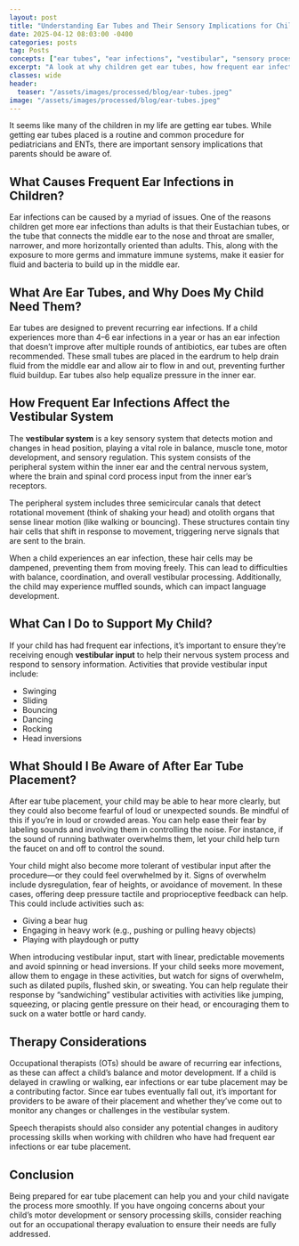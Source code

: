 ```yaml
---
layout: post
title: "Understanding Ear Tubes and Their Sensory Implications for Children"
date: 2025-04-12 08:03:00 -0400
categories: posts
tag: Posts
concepts: ["ear tubes", "ear infections", "vestibular", "sensory processing", "auditory processing", "motor development"]
excerpt: "A look at why children get ear tubes, how frequent ear infections affect the vestibular system, and what sensory implications parents should be aware of post-procedure."
classes: wide
header:
  teaser: "/assets/images/processed/blog/ear-tubes.jpeg" 
image: "/assets/images/processed/blog/ear-tubes.jpeg" 
---
```


It seems like many of the children in my life are getting ear tubes. While getting ear tubes placed is a routine and common procedure for pediatricians and ENTs, there are important sensory implications that parents should be aware of.

## What Causes Frequent Ear Infections in Children?

Ear infections can be caused by a myriad of issues. One of the reasons children get more ear infections than adults is that their Eustachian tubes, or the tube that connects the middle ear to the nose and throat are smaller, narrower, and more horizontally oriented than adults. This, along with the exposure to more germs and immature immune systems, make it easier for fluid and bacteria to build up in the middle ear.

## What Are Ear Tubes, and Why Does My Child Need Them?

Ear tubes are designed to prevent recurring ear infections. If a child experiences more than 4–6 ear infections in a year or has an ear infection that doesn’t improve after multiple rounds of antibiotics, ear tubes are often recommended. These small tubes are placed in the eardrum to help drain fluid from the middle ear and allow air to flow in and out, preventing further fluid buildup. Ear tubes also help equalize pressure in the inner ear.

## How Frequent Ear Infections Affect the Vestibular System

The **vestibular system** is a key sensory system that detects motion and changes in head position, playing a vital role in balance, muscle tone, motor development, and sensory regulation. This system consists of the peripheral system within the inner ear and the central nervous system, where the brain and spinal cord process input from the inner ear’s receptors.

The peripheral system includes three semicircular canals that detect rotational movement (think of shaking your head) and otolith organs that sense linear motion (like walking or bouncing). These structures contain tiny hair cells that shift in response to movement, triggering nerve signals that are sent to the brain.

When a child experiences an ear infection, these hair cells may be dampened, preventing them from moving freely. This can lead to difficulties with balance, coordination, and overall vestibular processing. Additionally, the child may experience muffled sounds, which can impact language development.

## What Can I Do to Support My Child?

If your child has had frequent ear infections, it’s important to ensure they’re receiving enough **vestibular input** to help their nervous system process and respond to sensory information. Activities that provide vestibular input include:

* Swinging
* Sliding
* Bouncing
* Dancing
* Rocking
* Head inversions

## What Should I Be Aware of After Ear Tube Placement?

After ear tube placement, your child may be able to hear more clearly, but they could also become fearful of loud or unexpected sounds. Be mindful of this if you’re in loud or crowded areas. You can help ease their fear by labeling sounds and involving them in controlling the noise. For instance, if the sound of running bathwater overwhelms them, let your child help turn the faucet on and off to control the sound.

Your child might also become more tolerant of vestibular input after the procedure—or they could feel overwhelmed by it. Signs of overwhelm include dysregulation, fear of heights, or avoidance of movement. In these cases, offering deep pressure tactile and proprioceptive feedback can help. This could include activities such as:

* Giving a bear hug
* Engaging in heavy work (e.g., pushing or pulling heavy objects)
* Playing with playdough or putty

When introducing vestibular input, start with linear, predictable movements and avoid spinning or head inversions. If your child seeks more movement, allow them to engage in these activities, but watch for signs of overwhelm, such as dilated pupils, flushed skin, or sweating. You can help regulate their response by “sandwiching” vestibular activities with activities like jumping, squeezing, or placing gentle pressure on their head, or encouraging them to suck on a water bottle or hard candy.

## Therapy Considerations

Occupational therapists (OTs) should be aware of recurring ear infections, as these can affect a child’s balance and motor development. If a child is delayed in crawling or walking, ear infections or ear tube placement may be a contributing factor. Since ear tubes eventually fall out, it’s important for providers to be aware of their placement and whether they’ve come out to monitor any changes or challenges in the vestibular system.

Speech therapists should also consider any potential changes in auditory processing skills when working with children who have had frequent ear infections or ear tube placement.

## Conclusion

Being prepared for ear tube placement can help you and your child navigate the process more smoothly. If you have ongoing concerns about your child’s motor development or sensory processing skills, consider reaching out for an occupational therapy evaluation to ensure their needs are fully addressed.